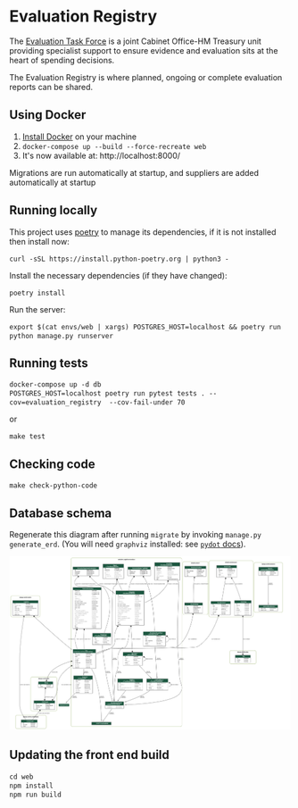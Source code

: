 # Evaluation Registry

The [Evaluation Task
Force](https://www.gov.uk/government/organisations/evaluation-task-force) is a
joint Cabinet Office-HM Treasury unit providing specialist support to ensure
evidence and evaluation sits at the heart of spending decisions.

The Evaluation Registry is where planned, ongoing or complete evaluation reports can be shared.

## Using Docker

1. [Install Docker](https://docs.docker.com/get-docker/) on your machine
2. `docker-compose up --build --force-recreate web`
3. It's now available at: http://localhost:8000/

Migrations are run automatically at startup, and suppliers are added automatically at startup

## Running locally
This project uses [poetry](https://python-poetry.org/) to manage its dependencies, if it is not installed then install
now:

```commandline
curl -sSL https://install.python-poetry.org | python3 -
```

Install the necessary dependencies (if they have changed):
```commandline
poetry install
```

Run the server:
```commandline
export $(cat envs/web | xargs) POSTGRES_HOST=localhost && poetry run python manage.py runserver
```


## Running tests

```commandline
docker-compose up -d db
POSTGRES_HOST=localhost poetry run pytest tests . --cov=evaluation_registry  --cov-fail-under 70
```

or

```commandline
make test
```

## Checking code
```commandline
make check-python-code
```

## Database schema

Regenerate this diagram after running `migrate` by invoking `manage.py generate_erd`. (You will need `graphviz` installed: see [`pydot` docs](https://pypi.org/project/pydot/)).

![](docs/erd.png)

## Updating the front end build
```commandline
cd web
npm install
npm run build
```
